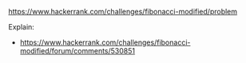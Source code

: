 https://www.hackerrank.com/challenges/fibonacci-modified/problem

Explain:

- https://www.hackerrank.com/challenges/fibonacci-modified/forum/comments/530851
